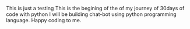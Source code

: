 This is just a testing
This is the begining of the of my journey of 30days of code with python
I will be building chat-bot using python programming language.
Happy coding to me.